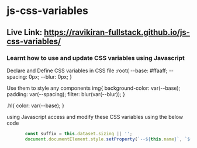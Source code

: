 # js-css-variables
## Live Link: https://ravikiran-fullstack.github.io/js-css-variables/


### Learnt how to use and update CSS variables using Javascript

   Declare and Define CSS variables in CSS file
    :root{
      --base: #ffaaff;
      --spacing: 0px;
      --blur: 0px;
    }
    
  Use them to style any components
  img{
      background-color: var(--base);
      padding: var(--spacing);
      filter: blur(var(--blur));
  }

  .hl{
      color: var(--base);
  }
  
  using Javascript access and modify these CSS variables using the below code
  
  ```javascript
         const suffix = this.dataset.sizing || '';
         document.documentElement.style.setProperty(`--${this.name}`, `${this.value}${suffix}`)
   ```
  
